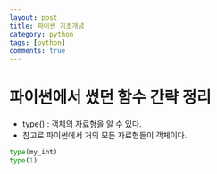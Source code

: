 ```yaml
---
layout: post
title: 파이썬 기초개념
category: python
tags: [python]
comments: true
---
```



# 파이썬에서 썼던 함수 간략 정리

- type() : 객체의 자료형을 알 수 있다.
- 참고로 파이썬에서 거의 모든 자료형들이 객체이다.

```python
type(my_int)
type(1)
```